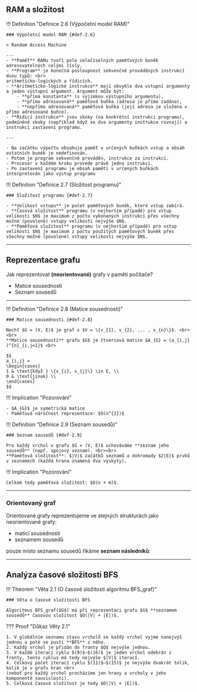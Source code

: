 ## RAM a složitost

<a id="def-2.6"></a>
!!! Definition "Definice 2.6 (Výpočetní model RAM)"

    ### Výpočetní model RAM {#def-2.6}

    > Random Access Machine

    ---
    - **Paměť** RAMu tvoří pole celočíselných paměťových buněk adresovatelných celými čísly.
    - **Program** je konečná posloupnost sekvenčně prováděných instrukcí dvou typů: <br> 
    aritmeticko-logických a řídicích.
    - **Aritmeticko-logické instrukce** mají obvykle dva vstupní argumenty a jeden výstupní argument. Argument může být:
        - **přímá konstanta** (s výjimkou výstupního argumentu),
        - **přímo adresovaná** paměťová buňka (adresa je přímo zadána),
        - **nepřímo adresovaná** paměťová buňka (její adresa je uložena v přímo adresované buňce).
    - **Řídicí instrukce** jsou skoky (na konkrétní instrukci programu), podmíněné skoky (například když se dva argumenty instrukce rovnají) a instrukci zastavení programu.
    
    ---
    
    - Na začátku výpočtu obsahuje paměť v určených buňkách vstup a obsah ostatních buněk je nedefinován.
    - Potom je program sekvenčně prováděn, instrukce za instrukcí.
    - Procesor v každém kroku provede právě jednu instrukci.
    - Po zastavení programu je obsah paměti v určených buňkách interpretován jako výstup programu


<a id="def-2.7"></a>
!!! Definition "Definice 2.7 (Složitost programu)"

    ### Složitost programu {#def-2.7}

    - **Velikost vstupu** je počet paměťových buněk, které vstup zabírá.
    - **Časová složitost** programu (v nejhorším případě) pro vstup velikosti $N$ je maximum z počtu vykonaných instrukcí přes všechny možné (povolené) vstupy velikosti nejvýše $N$.
    - **Paměťová složitost** programu (v nejhorším případě) pro vstup velikosti $N$ je maximum z počtu použitých paměťových buněk přes všechny možné (povolené) vstupy velikosti nejvýše $N$.

---

## Reprezentace grafu

Jak reprezentovat **(neorientované)** grafy v paměti počítače?

- Matice sousednosti
- Seznam sousedů

---

<a id="def-2.8"></a>
!!! Definition "Definice 2.8 (Matice sousednosti)"

    ### Matice sousednosti {#def-2.8}

    Nechť $G = (V, E)$ je graf s $V = \{v_{1}, v_{2}, ... , v_{n}\}$. <br><br>
    **Matice sousednosti** grafu $G$ je čtvercová matice $A_{G} = (a_{i,j} )^{n}_{i,j=1}$ <br>
    
    $$
    a_{i,j} =
    \begin{cases} 
    1 & \text{když } \{v_{i}, v_{j}\} \in E, \\
    0 & \text{jinak} \\
    \end{cases}
    $$

!!! Implication "Pozorování"

    - $A_{G}$ je symetrická matice
    - Paměťová náročnost reprezentace: $O(n^{2})$


<a id="def-2.9"></a>
!!! Definition "Definice 2.9 (Seznam sousedů)"

    ### Seznam sousedů {#def-2.9}

    Pro každý vrchol v grafu $G = (V, E)$ uchováváme **seznam jeho sousedů** (např. spojový seznam). <br><br>
    **Paměťová složitost**: $|V|$ začátků seznamů a dohromady $2|E|$ prvků v seznamech (každá hrana znamená dva výskyty).

!!! Implication "Pozorování"

    Celkem tedy paměťová složitost: $O(n + m)$.

---

### Orientovaný graf

Orientované grafy reprezentujeme ve stejných strukturách jako
neorientované grafy:
    
- maticí sousednosti
- seznamem sousedů

pouze místo seznamu sousedů říkáme **seznam následníků**:

---

## Analýza časové složitosti BFS

<a id="theorem-2.1"></a>
!!! Theorem "Věta 2.1 (O časové složitosti algoritmu BFS_graf)"

    ### Věta o časové složitosti BFS

    Algoritmus BFS_graf($G$) má při reprezentaci grafu $G$ **seznamem sousedů** časovou složitost $O(|V| + |E|)$.

??? Proof "Důkaz Věty 2.1"

    1. V globálním seznamu stavu vrcholů se každý vrchol vyjme nanejvýš jednou a poté se pustí **BFS** z něho.
    2. Každý vrchol je přidán do fronty $Q$ nejvýše jednou.
    3. V každé iteraci cyklu $(9)$–$(16)$ je jeden vrchol odebrán z fronty, tento cyklus má tedy nejvýše $|V|$ iterací.
    4. Celkový počet iterací cyklu $(11)$–$(15)$ je nejvýše dvakrát tolik, kolik je v grafu hran <br>
    (neboť pro každý vrchol procházíme jen hrany a vrcholy v jeho
    komponentě souvislosti).
    5. Celková časová složitost je tedy $O(|V| + |E|)$.
